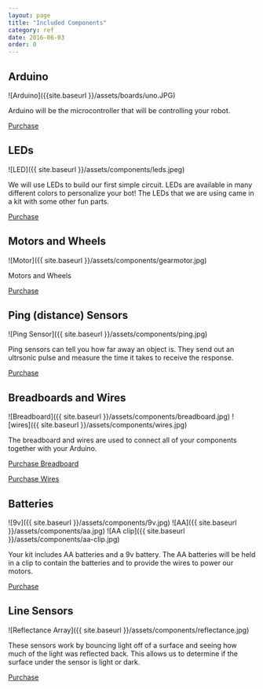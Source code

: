 ```yaml
---
layout: page
title: "Included Components"
category: ref
date: 2016-06-03
order: 0
---
```


## Arduino
![Arduino]({{site.baseurl }}/assets/boards/uno.JPG)

Arduino will be the microcontroller that will be controlling your robot.

[Purchase](http://www.amazon.com/LANMU%C2%AE-Atmega328p-Atmega16u2-Version-Arduino/dp/B00SF28U7A?ie=UTF8&psc=1&redirect=true&ref_=oh_aui_detailpage_o01_s01)

## LEDs
![LED]({{ site.baseurl }}/assets/components/leds.jpeg)

We will use LEDs to build our first simple circuit. LEDs are available
in many different colors to personalize your bot! The LEDs that we are
using came in a kit with some other fun parts.

[Purchase](http://www.amazon.com/Elego-Electronics-component-resistors-Potentiometer/dp/B01ERPXFZK?ie=UTF8&psc=1&redirect=true&ref_=oh_aui_detailpage_o01_s00)

## Motors and Wheels
![Motor]({{ site.baseurl }}/assets/components/gearmotor.jpg)

Motors and Wheels

[Purchase](http://www.ebay.com/itm/4-Pcs-Smart-Car-Robot-Plastic-Tire-Tyre-Wheel-DC-6V-Gear-Motor-Set-for-Arduino-/231589909536)

## Ping (distance) Sensors
![Ping Sensor]({{ site.baseurl }}/assets/components/ping.jpg)

Ping sensors can tell you how far away an object is.  They send out an ultrsonic pulse and measure the time it takes to receive the response.

[Purchase](http://www.amazon.com/Ultrasonic-Distance-Measuring-Compatible-Duemilanove/dp/B00SXZWMCS/ref=sr_1_1?rps=1&ie=UTF8&qid=1465054973&sr=8-1&keywords=HC-SR04&refinements=p_85%3A2470955011)

## Breadboards and Wires
![Breadboard]({{ site.baseurl }}/assets/components/breadboard.jpg)
![wires]({{ site.baseurl }}/assets/components/wires.jpg)

The breadboard and wires are used to connect all of your components together with your Arduino.

[Purchase Breadboard](http://www.amazon.com/Veewon-SYB-170-Color-Breadboard-Circuit/dp/B00OP4FQVU?ie=UTF8&psc=1&redirect=true&ref_=oh_aui_detailpage_o01_s01)

[Purchase Wires](http://www.amazon.com/Kalevel%C2%AE-120pcs-Multicolored-Female-Breadboard/dp/B00M5WLZDW?ie=UTF8&psc=1&redirect=true&ref_=oh_aui_detailpage_o01_s01)

## Batteries
![9v]({{ site.baseurl }}/assets/components/9v.jpg)
![AA]({{ site.baseurl }}/assets/components/aa.jpg)
![AA clip]({{ site.baseurl }}/assets/components/aa-clip.jpg)

Your kit includes AA batteries and a 9v battery. The AA batteries will be held in a clip to contain the batteries and to provide the wires to power our motors.

[Purchase](http://www.amazon.com/uxcell-Switch-Battery-Holder-Leads/dp/B00P26O0K8/ref=sr_1_2?rps=1&ie=UTF8&qid=1463491924&sr=8-2&keywords=battery+case+box+holder+AA+4x1.5&refinements=p_85%3A2470955011)


## Line Sensors
![Reflectance Array]({{ site.baseurl }}/assets/components/reflectance.jpg)

These sensors work by bouncing light off of a surface and seeing how
much of the light was reflected back. This allows us to determine if the
surface under the sensor is light or dark.

[Purchase](http://www.amazon.com/C-J-Infrared-reflective-Photoelectr-TCRT5000/dp/B00XT0PBC0/ref=sr_1_2?ie=UTF8&qid=1463438548&sr=8-2&keywords=tcrt5000)

